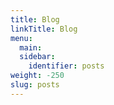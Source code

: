 ```yaml
---
title: Blog
linkTitle: Blog
menu:
  main:
  sidebar:
    identifier: posts
weight: -250
slug: posts
---
```

